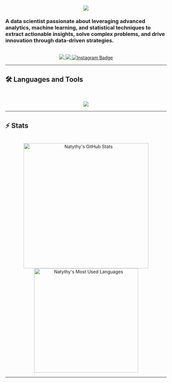 <h1 align="center">
    <img src="https://readme-typing-svg.herokuapp.com/?font=Inter&size=48&center=true&vCenter=true&width=500&height=70&color=4493F8&duration=4000&lines=Hi+There!+👋;+I'm+Nathaly!;" />
</h1>

### A data scientist passionate about leveraging advanced analytics, machine learning, and statistical techniques to extract actionable insights, solve complex problems, and drive innovation through data-driven strategies.

<br>

<div align="center">
  <a href="nathaly.cruzsilva01@gmail.com">
    <img src="https://img.shields.io/badge/Gmail-333333?style=for-the-badge&logo=gmail&logoColor=red" />
  </a>
  <a href="www.linkedin.com/in/nathaly-silva01" target="_blank">
    <img src="https://img.shields.io/badge/LinkedIn-0077B5?style=for-the-badge&logo=linkedin&logoColor=white" target="_blank" />
  </a>
 <a href="https://www.instagram.com/nathycruz01/">
    <img src="https://img.shields.io/badge/Instagram-purple?style=for-the-badge&logo=instagram&logoColor=white" alt="Instagram Badge" />
  </a>
</div>

<hr>

## 🛠️ Languages and Tools

<br>

<p align="center">
  <img src="https://skillicons.dev/icons?i=python,html,css,mongodb,tensorflow" />
</p>

<hr>

## ⚡️ Stats

<br>

<div align=center>
  <img width=390 src="https://github-readme-stats.vercel.app/api?username=Natythy&theme=transparent&count_private=true&show_icons=true&rank_icon=github&locale=en" alt="Natythy's GitHub Stats" />
  <img width=325 src="https://github-readme-stats.vercel.app/api/top-langs?username=Natythy&theme=transparent&layout=compact&hide=css&langs_count=8&border_radius=10&show_icons=true&locale=en" alt="Natythy's Most Used Languages" />
</div>

<hr>
